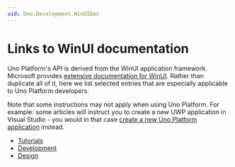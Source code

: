 ```yaml
---
uid: Uno.Development.WinUIDoc
---
```


# Links to WinUI documentation

Uno Platform's API is derived from the WinUI application framework. Microsoft provides [extensive documentation for WinUI](https://docs.microsoft.com/en-us/windows/uwp/). Rather than duplicate all of it, here we list selected entries that are especially applicable to Uno Platform developers. 

Note that some instructions may not apply when using Uno Platform. For example: some articles will instruct you to create a new UWP application in Visual Studio - you would in that case [create a new Uno Platform application](get-started.md) instead.

* [Tutorials](winui-doc-links-tutorials.md)
* [Development](winui-doc-links-development.md)
* [Design](winui-doc-links-design.md)

